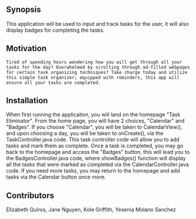 ## Synopsis

This application will be used to input and track tasks for the user, it will also display badges for completing the tasks.



## Motivation

	Tired of spending hours wondering how you will get through all your tasks for the day? Overwhelmed by scrolling through ad-filled webpages for certain task organizing techniques? Take charge today and utilize this simple task organizer; equipped with reminders, this app will ensure all your tasks are completed. 


## Installation

When first running the applicaiton, you will land on the homepage "Task Eliminator". From the home page, you will have 2 choices, "Calendar" and "Badges". If you choose "Calendar", you will be taken to CalendarView(), and upon choosing a day, you will be taken to onCreate(), via the TaskController.java code. This task controller code will allow you to add tasks and mark them as complete. Once a task is completed, you may go back to the homepage and access the "Badges" button, this will lead you to the BadgesController.java code, where showBadges() function will display all the tasks that were marked as completed via the CalendarController.java code. If you need more tasks, you may return to the homepage and add tasks via the Calendar button once more. 


## Contributors

Elizabeth Quiros, Jane Nguyen, Kole Griffith, Yesenia Molano Sanchez


